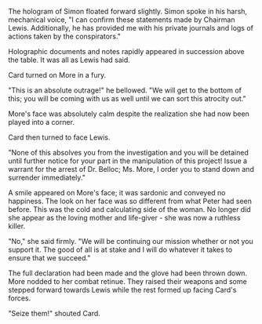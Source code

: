 The hologram of Simon floated forward slightly. Simon spoke in his harsh, mechanical voice, "I can confirm these statements made by Chairman Lewis. Additionally, he has provided me with his private journals and logs of actions taken by the conspirators."

Holographic documents and notes rapidly appeared in succession above the table. It was all as Lewis had said.

Card turned on More in a fury.

"This is an absolute outrage!" he bellowed. "We will get to the bottom of this; you will be coming with us as well until we can sort this atrocity out."

More's face was absolutely calm despite the realization she had now been played into a corner.

Card then turned to face Lewis.

"None of this absolves you from the investigation and you will be detained until further notice for your part in the manipulation of this project! Issue a warrant for the arrest of Dr. Belloc; Ms. More, I order you to stand down and surrender immediately."

A smile appeared on More's face; it was sardonic and conveyed no happiness. The look on her face was so different from what Peter had seen before. This was the cold and calculating side of the woman. No longer did she appear as the loving mother and life-giver - she was now a ruthless killer.

"No," she said firmly. "We will be continuing our mission whether or not you support it. The good of all is at stake and I will do whatever it takes to ensure that we succeed."

The full declaration had been made and the glove had been thrown down. More nodded to her combat retinue. They raised their weapons and some stepped forward towards Lewis while the rest formed up facing Card's forces.

"Seize them!" shouted Card.
